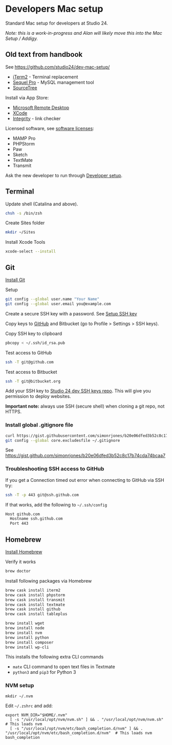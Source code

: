 # Developers Mac setup 

Standard Mac setup for developers at Studio 24.

_Note: this is a work-in-progress and Alan will likely move this into the Mac Setup / Addigy._

## Old text from handbook

See https://github.com/studio24/dev-mac-setup/

* [iTerm2](http://iterm2.com) - Terminal replacement
* [Sequel Pro](http://www.sequelpro.com/download) - MySQL management tool
* [SourceTree](http://www.sourcetreeapp.com/download/)

Install via App Store:

* [Microsoft Remote Desktop](https://itunes.apple.com/gb/app/microsoft-remote-desktop/id715768417?mt=12)
* [XCode](https://itunes.apple.com/gb/app/xcode/id497799835?mt=12)
* [Integrity](https://itunes.apple.com/gb/app/integrity/id513610341?mt=12) - link checker

Licensed software, see [software licenses](software.md):

* MAMP Pro
* PHPStorm
* Paw 
* Sketch
* TextMate 
* Transmit 

Ask the new developer to run through [Developer setup](developer-setup.md).

## Terminal

Update shell (Catalina and above).

```bash
chsh -s /bin/zsh
```

Create Sites folder

```bash
mkdir ~/Sites
```

Install Xcode Tools

```bash
xcode-select --install
```

## Git

[Install Git](https://git-scm.com/download/mac)

Setup

```bash
git config --global user.name "Your Name"
git config --global user.email you@example.com
```

Create a secure SSH key with a password. See [Setup SSH key](https://help.github.com/en/github/authenticating-to-github/generating-a-new-ssh-key-and-adding-it-to-the-ssh-agent)

Copy keys to [GitHub](https://github.com/settings/keys) and Bitbucket (go to Profile > Settings > SSH keys).

Copy SSH key to clipboard

```bash
pbcopy < ~/.ssh/id_rsa.pub
```

Test access to GitHub

```bash
ssh -T git@github.com
```

Test access to Bitbucket

```bash
ssh -T git@bitbucket.org
```

Add your SSH key to [Studio 24 dev SSH keys repo](https://bitbucket.org/studio24/ssh-keys). This will give you permission to deploy websites.

**Important note:** always use SSH (secure shell) when cloning a git repo, not HTTPS.

### Install global .gitignore file

```bash
curl https://gist.githubusercontent.com/simonrjones/b20e06dfed3b52c8c17b74cda74bcaa7/raw/b78800019c9c0dfdd0f815edacc06fc37e02bad3/.gitignore > ~/.gitignore 
git config --global core.excludesfile ~/.gitignore
```

See https://gist.github.com/simonrjones/b20e06dfed3b52c8c17b74cda74bcaa7

### Troubleshooting SSH access to GitHub

If you get a Connection timed out error when connecting to GitHub via SSH try:

```bash
ssh -T -p 443 git@ssh.github.com
```

If that works, add the following to `~/.ssh/config`

```bash
Host github.com
  Hostname ssh.github.com
  Port 443
```

## Homebrew

[Install Homebrew](https://brew.sh)

Verify it works

```bash
brew doctor
```

Install following packages via Homebrew

```bash
brew cask install iterm2
brew cask install phpstorm
brew cask install transmit
brew cask install textmate
brew cask install github
brew cask install tableplus

brew install wget
brew install node
brew install nvm
brew install python
brew install composer
brew install wp-cli
```

This installs the following extra CLI commands

* `mate` CLI command to open text files in Textmate
* `python3` and `pip3` for Python 3

### NVM setup

```
mkdir ~/.nvm
```

Edit `~/.zshrc` and add:

```
export NVM_DIR="$HOME/.nvm"
  [ -s "/usr/local/opt/nvm/nvm.sh" ] && . "/usr/local/opt/nvm/nvm.sh"  # This loads nvm
  [ -s "/usr/local/opt/nvm/etc/bash_completion.d/nvm" ] && . "/usr/local/opt/nvm/etc/bash_completion.d/nvm"  # This loads nvm bash_completion
```
